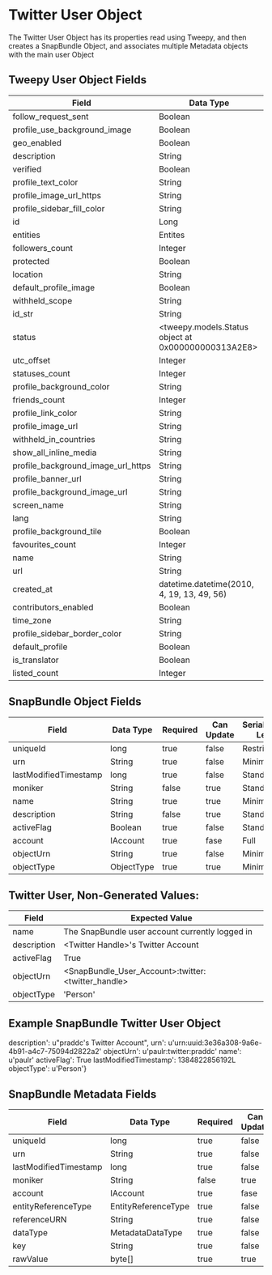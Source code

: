 # Twitter User Object
The Twitter User Object has its properties read using Tweepy, and then creates a SnapBundle Object, and associates multiple Metadata objects with the main user Object

## Tweepy User Object Fields
Field | Data Type
------------ | -------------
follow_request_sent | Boolean
profile_use_background_image | Boolean
geo_enabled | Boolean
description | String
verified | Boolean
profile_text_color | String
profile_image_url_https | String
profile_sidebar_fill_color | String
id | Long
entities | Entites
followers_count | Integer
protected | Boolean
location | String
default_profile_image | Boolean
withheld_scope | String
id_str | String
status | \<tweepy.models.Status object at 0x000000000313A2E8\>
utc_offset | Integer
statuses_count | Integer
profile_background_color | String
friends_count | Integer
profile_link_color | String
profile_image_url | String
withheld_in_countries | String
show_all_inline_media | String
profile_background_image_url_https | String
profile_banner_url | String
profile_background_image_url | String
screen_name | String
lang | String
profile_background_tile | Boolean
favourites_count | Integer
name | String
url | String
created_at | datetime.datetime(2010, 4, 19, 13, 49, 56)
contributors_enabled | Boolean
time_zone | String
profile_sidebar_border_color | String
default_profile | Boolean
is_translator | Boolean
listed_count | Integer


## SnapBundle Object Fields
Field | Data Type | Required | Can Update | Serialization Level | Default Value
------------ | ------------- | ------------ | ------------ | ------------ | ------------
uniqueId | long  | true | false | Restricted | Generated
urn | String  | true | false | Minimum | Generated
lastModifiedTimestamp | long   | true | false | Standard | Generated
moniker | String  | false | true | Standard | null
name | String  | true | true | Minimum | 
description | String  | false | true | Standard | 
activeFlag | Boolean  | true | false | Standard  | 
account | IAccount  | true | fase | Full | Generated
objectUrn | String | true | false | Minimum 
objectType | ObjectType | true | true | Minimum | Unknown 

## Twitter User, Non-Generated Values:
Field | Expected Value
------------ | -------------
name | The SnapBundle user account currently logged in
description | \<Twitter Handle\>'s Twitter Account
activeFlag | True
objectUrn | \<SnapBundle_User_Account\>:twitter:\<twitter_handle\>
objectType | 'Person'

## Example SnapBundle Twitter User Object
description': u"praddc's Twitter Account", 
urn': u'urn:uuid:3e36a308-9a6e-4b91-a4c7-75094d2822a2'
objectUrn': u'paulr:twitter:praddc'
name': u'paulr'
activeFlag': True
lastModifiedTimestamp': 1384822856192L
objectType': u'Person'}

## SnapBundle Metadata Fields

Field | Data Type | Required | Can Update | Serialization Level | Default Value
------------ | ------------- | ------------ | ------------ | ------------ | ------------
uniqueId | long  | true | false | Restricted | Generated
urn | String  | true | false | Minimum | Generated
lastModifiedTimestamp | long   | true | false | Standard | Generated
moniker | String  | false | true | Standard | null
account | IAccount  | true | fase | Full | Generated
entityReferenceType | EntityReferenceType | true | false | Minimum |
referenceURN | String | true | false | Minimum |
dataType | MetadataDataType | true | false | Minimum |
key | String | true | false | Minimum |
rawValue | byte[] | true | true | Minimum |

